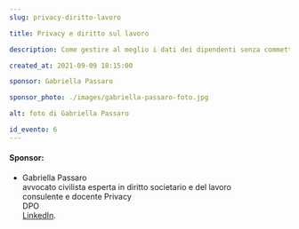 ```yaml
---
slug: privacy-diritto-lavoro

title: Privacy e diritto sul lavoro

description: Come gestire al meglio i dati dei dipendenti senza commettere violazioni

created_at: 2021-09-09 18:15:00

sponsor: Gabriella Passaro

sponsor_photo: ./images/gabriella-passaro-foto.jpg

alt: foto di Gabriella Passaro

id_evento: 6
---
```


<p>

<!-- <iframe title="Business Speed Dating del 30 giugno 2021 sponsor: Lucia Perfetti" src="https://www.facebook.com/plugins/video.php?height=314&href=https%3A%2F%2Fwww.facebook.com%2F1790903721190488%2Fvideos%2F345660800290264%2F&show_text=false&width=560&t=0" width="560" height="314" style="border:none;overflow:hidden" scrolling="no" frameborder="0" allowfullscreen="true" allow="autoplay; clipboard-write; encrypted-media; picture-in-picture; web-share" allowFullScreen="true"></iframe> -->
</p>
<p></p>

#### Sponsor:

- Gabriella Passaro <br>avvocato civilista esperta in diritto societario e del lavoro<br>
  consulente e docente Privacy<br>
  DPO <br>[LinkedIn](https://www.linkedin.com/in/gabriella-passaro-b32027b4/).
